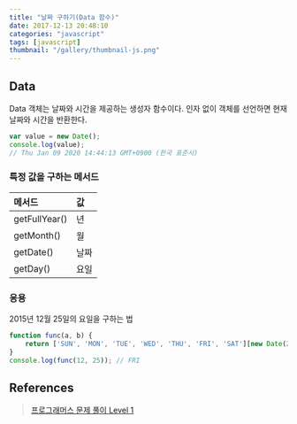 ```yaml
---
title: "날짜 구하기(Data 함수)"
date: 2017-12-13 20:48:10
categories: "javascript"
tags: [javascript]
thumbnail: "/gallery/thumbnail-js.png"
---
```


## Data

Data 객체는 날짜와 시간을 제공하는 생성자 함수이다. 
인자 없이 객체를 선언하면 현재 날짜와 시간을 반환한다.

<!-- more -->

```javascript
var value = new Date();
console.log(value);
// Thu Jan 09 2020 14:44:13 GMT+0900 (한국 표준시)
```

### 특정 값을 구하는 메서드

| 메서드 | 값 |
|:--------|:--------|
| getFullYear() | 년 |
| getMonth() | 월 |
| getDate() | 날짜 |
| getDay() | 요일 |

### 응용

2015년 12월 25일의 요일을 구하는 법

```javascript
function func(a, b) {
    return ['SUN', 'MON', 'TUE', 'WED', 'THU', 'FRI', 'SAT'][new Date(2015, a - 1, b).getDay()];
}
console.log(func(12, 25)); // FRI
```

## References
> [프로그래머스 문제 풀이 Level 1](https://www.zerocho.com/category/Algorithm/post/5b79898d337215001b3a18eb)  
